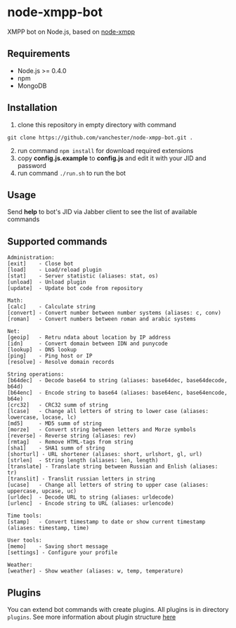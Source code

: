 node-xmpp-bot
=============

XMPP bot on Node.js, based on [node-xmpp](https://github.com/astro/node-xmpp)

Requirements
------------
* Node.js >= 0.4.0
* npm
* MongoDB

Installation
------------
1. clone this repository in empty directory with command
 ```
 git clone https://github.com/vanchester/node-xmpp-bot.git .
 ```
2. run command `npm install` for download required extensions
3. copy **config.js.example** to **config.js** and edit it with your JID and password
4. run command `./run.sh` to run the bot

Usage
-----
Send **help** to bot's JID via Jabber client to see the list of available commands

Supported commands
------------------
 ```
Administration:
 [exit]    - Close bot
 [load]    - Load/reload plugin
 [stat]    - Server statistic (aliases: stat, os)
 [unload]  - Unload plugin
 [update]  - Update bot code from repository

Math:
 [calc]    - Calculate string
 [convert] - Convert number between number systems (aliases: c, conv)
 [roman]   - Convert numbers between roman and arabic systems

Net:
 [geoip]   - Retru ndata about location by IP address
 [idn]     - Convert domain between IDN and punycode
 [lookup]  - DNS lookup
 [ping]    - Ping host or IP
 [resolve] - Resolve domain records

String operations:
 [b64dec]  - Decode base64 to string (aliases: base64dec, base64decode, b64d)
 [b64enc]  - Encode string to base64 (aliases: base64enc, base64encode, b64e)
 [crc32]   - CRC32 summ of string
 [lcase]   - Change all letters of string to lower case (aliases: lowercase, locase, lc)
 [md5]     - MD5 summ of string
 [morze]   - Convert string between letters and Morze symbols
 [reverse] - Reverse string (aliases: rev)
 [rmtag]   - Remove HTML-tags from string
 [sha1]    - SHA1 summ of string
 [shorturl] - URL shortener (aliases: short, urlshort, gl, url)
 [strlen]  - String length (aliases: len, length)
 [translate] - Translate string between Russian and Enlish (aliases: tr)
 [translit] - Translit russian letters in string
 [ucase]   - Change all letters of string to upper case (aliases: uppercase, upcase, uc)
 [urldec]  - Decode URL to string (aliases: urldecode)
 [urlenc]  - Encode string to URL (aliases: urlencode)

Time tools:
 [stamp]   - Convert timestamp to date or show current timestamp (aliases: timestamp, time)

User tools:
 [memo]    - Saving short message
 [settings] - Configure your profile

Weather:
 [weather] - Show weather (aliases: w, temp, temperature)
 ```

Plugins
-------
You can extend bot commands with create plugins. All plugins is in directory `plugins`. 
See more information about plugin structure [here](./plugins/README.md)
